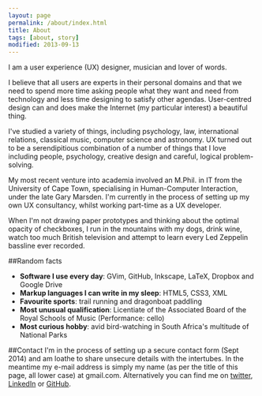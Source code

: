 ```yaml
---
layout: page
permalink: /about/index.html
title: About
tags: [about, story]
modified: 2013-09-13
---
```


I am a user experience (UX) designer, musician and lover of words. 

I believe that all users are experts in their personal domains and that we need to spend more time asking people what they want and need from technology and less time designing to satisfy other agendas. User-centred design can and does make the Internet (my particular interest) a beautiful thing. 

I've studied a variety of things, including psychology, law, international relations, classical music, computer science and astronomy. UX turned out to be a serendipitious combination of a number of things that I love including people, psychology, creative design and careful, logical problem-solving. 

My most recent venture into academia involved an M.Phil. in IT from the University of Cape Town, specialising in Human-Computer Interaction, under the late Gary Marsden. I'm currently in the process of setting up my own UX consultancy, whilst working part-time as a UX developer. 

When I'm not drawing paper prototypes and thinking about the optimal opacity of checkboxes, I run in the mountains with my dogs, drink wine, watch too much British television and attempt to learn every Led Zeppelin bassline ever recorded.

##Random facts

* <b>Software I use every day</b>: GVim, GitHub, Inkscape, LaTeX, Dropbox and Google Drive
* <b>Markup languages I can write in my sleep</b>: HTML5, CSS3, XML
* <b>Favourite sports</b>: trail running and dragonboat paddling
* <b>Most unusual qualification</b>: Licentiate of the Associated Board of the Royal Schools of Music (Performance: cello)
* <b>Most curious hobby</b>: avid bird-watching in South Africa's multitude of National Parks

##Contact 
I'm in the process of setting up a secure contact form (Sept 2014) and am loathe to share unsecure details with the intertubes. In the meantime my e-mail address is simply my name (as per the title of this page, all lower case) at gmail.com. Alternatively you can find me on [twitter](http://twitter.com/sophdex), [LinkedIn](za.linkedin.com/in/nicoladutoit/) or [GitHub](https://github.com/nicoladt).






